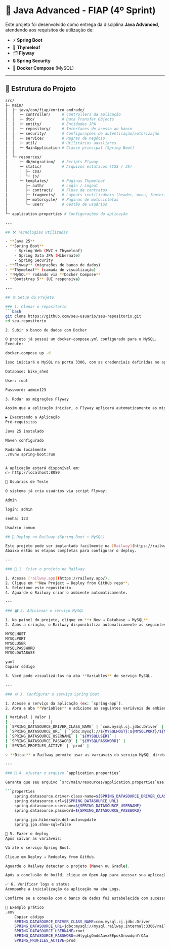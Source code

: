 # 🚀 Java Advanced - FIAP (4º Sprint)

Este projeto foi desenvolvido como entrega da disciplina **Java Advanced**, atendendo aos requisitos de utilização de:

- ⚡ **Spring Boot**
- 🎨 **Thymeleaf**
- 🗂️ **Flyway**
- 🔒 **Spring Security**
- 🐳 **Docker Compose** (MySQL)

---

## 📂 Estrutura do Projeto

```bash
src/
├─ main/
│  ├─ java/com/fiap/enrico_andrade/
│  │  ├─ controller/     # Controllers da aplicação
│  │  ├─ dto/            # Data Transfer Objects
│  │  ├─ entity/         # Entidades JPA
│  │  ├─ repository/     # Interfaces de acesso ao banco
│  │  ├─ security/       # Configurações de autenticação/autorização
│  │  ├─ service/        # Regras de negócio
│  │  ├─ util/           # Utilitários auxiliares
│  │  └─ MainApplication # Classe principal (Spring Boot)
│  │
│  └─ resources/
│     ├─ db/migration/   # Scripts Flyway
│     ├─ static/         # Arquivos estáticos (CSS / JS)
│     │  ├─ css/
│     │  └─ js/
│     └─ templates/      # Páginas Thymeleaf
│        ├─ auth/        # Login / Logout
│        ├─ contract/    # Fluxo de contratos
│        ├─ fragments/   # Layouts reutilizáveis (header, menu, footer)
│        ├─ motorcycle/  # Páginas de motocicletas
│        └─ user/        # Gestão de usuários
│
└─ application.properties # Configurações da aplicação

---

## 🛠️ Tecnologias Utilizadas

- **Java 25**
- **Spring Boot**
    - Spring Web (MVC + Thymeleaf)
    - Spring Data JPA (Hibernate)
    - Spring Security
- **Flyway** (migrações de banco de dados)
- **Thymeleaf** (camada de visualização)
- **MySQL** rodando via **Docker Compose**
- **Bootstrap 5** (UI responsiva)

---

## ⚙️ Setup do Projeto

### 1. Clonar o repositório
```bash
git clone https://github.com/seu-usuario/seu-repositorio.git
cd seu-repositorio

2. Subir o banco de dados com Docker

O projeto já possui um docker-compose.yml configurado para o MySQL.
Execute:

docker-compose up -d

Isso iniciará o MySQL na porta 3306, com as credenciais definidas no application.properties:

Database: bike_shed

User: root

Password: admin123

3. Rodar as migrações Flyway

Assim que a aplicação iniciar, o Flyway aplicará automaticamente as migrações presentes em src/main/resources/db/migration.

▶️ Executando a Aplicação
Pré-requisitos

Java 25 instalado

Maven configurado

Rodando localmente
./mvnw spring-boot:run


A aplicação estará disponível em:
👉 http://localhost:8080

🔑 Usuários de Teste

O sistema já cria usuários via script Flyway:

Admin

login: admin

senha: 123

Usuário comum

## 🚀 Deploy no Railway (Spring Boot + MySQL)

Este projeto pode ser implantado facilmente na [Railway](https://railway.app/) utilizando um serviço **Spring Boot** conectado a um **MySQL**.  
Abaixo estão as etapas completas para configurar o deploy.

---

### 🧩 1. Criar o projeto no Railway

1. Acesse [railway.app](https://railway.app/).
2. Clique em **New Project → Deploy from GitHub repo**.
3. Selecione este repositório.
4. Aguarde o Railway criar o ambiente automaticamente.

---

### 🗃️ 2. Adicionar o serviço MySQL

1. No painel do projeto, clique em **+ New → Database → MySQL**.
2. Após a criação, o Railway disponibiliza automaticamente as seguintes variáveis de ambiente:

MYSQLHOST
MYSQLPORT
MYSQLUSER
MYSQLPASSWORD
MYSQLDATABASE

yaml
Copiar código

3. Você pode visualizá-las na aba **Variables** do serviço MySQL.

---

### ⚙️ 3. Configurar o serviço Spring Boot

1. Acesse o serviço da aplicação (ex: `spring-app`).
2. Abra a aba **Variables** e adicione as seguintes variáveis de ambiente:

| Variável | Valor |
|-----------|-------|
| `SPRING_DATASOURCE_DRIVER_CLASS_NAME` | `com.mysql.cj.jdbc.Driver` |
| `SPRING_DATASOURCE_URL` | `jdbc:mysql://${MYSQLHOST}:${MYSQLPORT}/${MYSQLDATABASE}` |
| `SPRING_DATASOURCE_USERNAME` | `${MYSQLUSER}` |
| `SPRING_DATASOURCE_PASSWORD` | `${MYSQLPASSWORD}` |
| `SPRING_PROFILES_ACTIVE` | `prod` |

💡 **Dica:** o Railway permite usar as variáveis do serviço MySQL diretamente nas configurações da aplicação.

---

### 🧱 4. Ajustar o arquivo `application.properties`

Garanta que seu arquivo `src/main/resources/application.properties`use as variáveis de ambiente, por exemplo:

```properties
    spring.datasource.driver-class-name=${SPRING_DATASOURCE_DRIVER_CLASS_NAME}
    spring.datasource.url=${SPRING_DATASOURCE_URL}
    spring.datasource.username=${SPRING_DATASOURCE_USERNAME}
    spring.datasource.password=${SPRING_DATASOURCE_PASSWORD}
    
    spring.jpa.hibernate.ddl-auto=update
    spring.jpa.show-sql=false

🔄 5. Fazer o deploy
Após salvar as variáveis:

Vá até o serviço Spring Boot.

Clique em Deploy → Redeploy from GitHub.

Aguarde o Railway detectar o projeto (Maven ou Gradle).

Após a conclusão do build, clique em Open App para acessar sua aplicação online.

✅ 6. Verificar logs e status
Acompanhe a inicialização da aplicação na aba Logs.

Confirme se a conexão com o banco de dados foi estabelecida com sucesso.

📎 Exemplo prático
.env
    Copiar código
    SPRING_DATASOURCE_DRIVER_CLASS_NAME=com.mysql.cj.jdbc.Driver
    SPRING_DATASOURCE_URL=jdbc:mysql://mysql.railway.internal:3306/railway
    SPRING_DATASOURCE_USERNAME=root
    SPRING_DATASOURCE_PASSWORD=dHlygLgOnddAavxEEpokDrowdqnYrOAu
    SPRING_PROFILES_ACTIVE=prod
